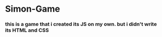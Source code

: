 # Simon-Game
### this is a game that i created its JS on my own. but i didn't write its HTML and CSS
